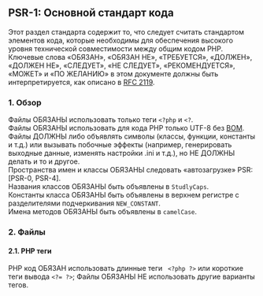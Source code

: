 ## PSR-1: Основной стандарт кода
Этот раздел стандарта содержит то, что следует считать стандартом элементов кода,
которые необходимы для обеспечения высокого уровня технической
совместимости между общим кодом PHP.  
Ключевые слова «ОБЯЗАН», «ОБЯЗАН НЕ», «ТРЕБУЕТСЯ», «ДОЛЖЕН», «ДОЛЖЕН НЕ», «СЛЕДУЕТ»,
«НЕ СЛЕДУЕТ», «РЕКОМЕНДУЕТСЯ», «МОЖЕТ» и «ПО ЖЕЛАНИЮ» в этом документе должны быть
интерпретируется, как описано в [RFC 2119](http://www.ietf.org/rfc/rfc2119.txt).

### 1. Обзор
Файлы ОБЯЗАНЫ использовать только теги ` <?php ` и ` <? `.  
Файлы ОБЯЗАНЫ использовать для кода PHP только UTF-8 без [BOM](https://ru.wikipedia.org/wiki/Маркер_последовательности_байтов).  
Файлы ДОЛЖНЫ либо объявлять символы (классы, функции, константы и т.д.) или вызывать побочные эффекты (например, генерировать выходные данные, изменять настройки .ini и т.д.), но НЕ ДОЛЖНЫ делать и то и другое.  
Пространства имен и классы ОБЯЗАНЫ следовать «автозагрузке» PSR: [PSR-0, PSR-4].  
Названия классов ОБЯЗАНЫ быть объявлены в ` StudlyCaps `.  
Константы класса ОБЯЗАНЫ быть объявлены в верхнем регистре с разделителями подчеркивания ` NEW_CONSTANT `.  
Имена методов ОБЯЗАНЫ быть объявлены в ` camelCase `.  

### 2. Файлы
#### 2.1. PHP теги
PHP код ОБЯЗАН использовать длинные теги ` <?php ?>` или короткие теги вывода ` <?= ?> `; Файлы ОБЯЗАНЫ НЕ использовать другие варианты тегов.
